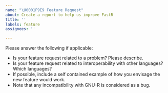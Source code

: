 ```yaml
---
name: "\U0001F9E9 Feature Request"
about: Create a report to help us improve FastR
title: ''
labels: feature
assignees: ''

---
```

Please answer the following if applicable:

* Is your feature request related to a problem? Please describe.
* Is your feature request related to interoperability with other languages? Which languages?
* If possible, include a self contained example of how you envisage the new feature would work.
* Note that any incompatibility with GNU-R is considered as a bug.
